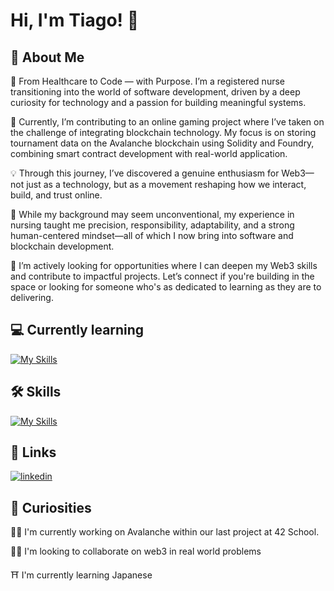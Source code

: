 
# Hi, I'm Tiago! 👋


## 🚀 About Me
🧠 From Healthcare to Code — with Purpose.
I’m a registered nurse transitioning into the world of software development, driven by a deep curiosity for technology and a passion for building meaningful systems.

🎯 Currently, I’m contributing to an online gaming project where I’ve taken on the challenge of integrating blockchain technology. My focus is on storing tournament data on the Avalanche blockchain using Solidity and Foundry, combining smart contract development with real-world application.

💡 Through this journey, I’ve discovered a genuine enthusiasm for Web3—not just as a technology, but as a movement reshaping how we interact, build, and trust online.

💼 While my background may seem unconventional, my experience in nursing taught me precision, responsibility, adaptability, and a strong human-centered mindset—all of which I now bring into software and blockchain development.

🚀 I’m actively looking for opportunities where I can deepen my Web3 skills and contribute to impactful projects. Let’s connect if you're building in the space or looking for someone who's as dedicated to learning as they are to delivering.

## 💻 Currently learning
[![My Skills](https://skillicons.dev/icons?i=solidity)](https://skillicons.dev)

## 🛠 Skills
[![My Skills](https://skillicons.dev/icons?i=bash,git,github,c,cpp,html,css,js,docker,nginx)](https://skillicons.dev)

## 🔗 Links
[![linkedin](https://img.shields.io/badge/linkedin-0A66C2?style=for-the-badge&logo=linkedin&logoColor=white)](https://www.linkedin.com/in/tiagomartins14/)

## 👀 Curiosities
👩‍💻 I'm currently working on Avalanche within our last project at 42 School.

👯‍♀️ I'm looking to collaborate on web3 in real world problems

⛩ I'm currently learning Japanese
